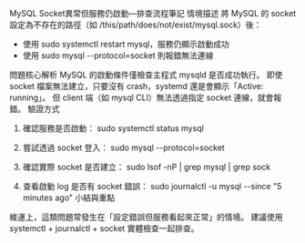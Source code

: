 MySQL Socket異常但服務仍啟動—排查流程筆記
情境描述
將 MySQL 的 socket 設定為不存在的路徑（如 /this/path/does/not/exist/mysql.sock）後：
- 使用 sudo systemctl restart mysql，服務仍顯示啟動成功
- 使用 sudo mysql --protocol=socket 則報錯無法連線

問題核心解析
MySQL 的啟動條件僅檢查主程式 mysqld 是否成功執行。
即使 socket 檔案無法建立，只要沒有 crash，systemd 還是會顯示「Active: running」。
但 client 端（如 mysql CLI）無法透過指定 socket 連線，就會報錯。
驗證方式
1. 確認服務是否啟動：
 sudo systemctl status mysql
2. 嘗試透過 socket 登入：
 sudo mysql --protocol=socket
3. 確認實際 socket 是否建立：
 sudo lsof -nP | grep mysql | grep sock

4. 查看啟動 log 是否有 socket 錯誤：
 sudo journalctl -u mysql --since "5 minutes ago"
小結與重點

維運上，這類問題常發生在「設定錯誤但服務看起來正常」的情境。
建議使用 systemctl + journalctl + socket 實體檢查一起排查。